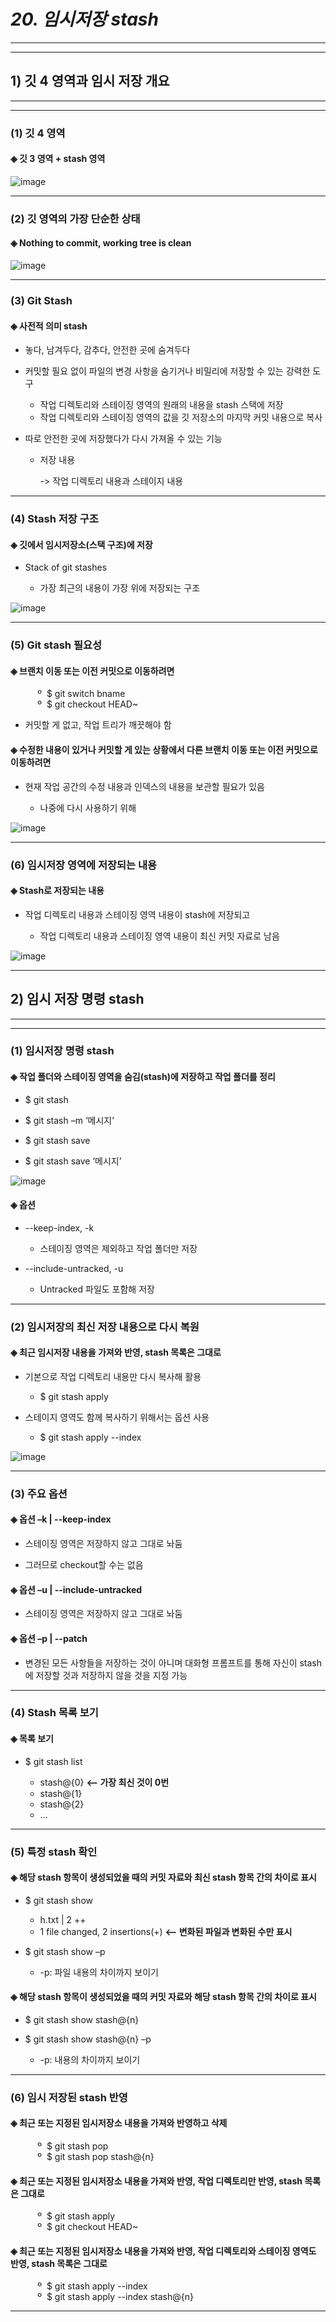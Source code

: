 # *20. 임시저장 stash*
- - -
* * *
## 1) 깃 4 영역과 임시 저장 개요
- - -
* * *
### (1) 깃 4 영역
#### ◈ 깃 3 영역 + stash 영역

![image](https://github.com/JD12321/1-2-STD/assets/127118453/3055b64d-9a6a-4171-bd30-6cbcfed27bb8)
- - -
### (2) 깃 영역의 가장 단순한 상태
#### ◈ Nothing to commit, working tree is clean

![image](https://github.com/JD12321/1-2-STD/assets/127118453/385fc240-6ea3-4528-9d74-ae9aca02a1d4)
- - -
### (3) Git Stash
#### ◈ 사전적 의미 stash
  - 놓다, 남겨두다, 감추다, 안전한 곳에 숨겨두다
    
  - 커밋할 필요 없이 파일의 변경 사항을 숨기거나 비밀리에 저장할 수 있는 강력한 도구
    
    - 작업 디렉토리와 스테이징 영역의 원래의 내용을 stash 스택에 저장
    - 작업 디렉토리와 스테이징 영역의 값을 깃 저장소의 마지막 커밋 내용으로 복사
      
  - 따로 안전한 곳에 저장했다가 다시 가져올 수 있는 기능
    - 저장 내용
    
      -> 작업 디렉토리 내용과 스테이지 내용
- - -
### (4) Stash 저장 구조
#### ◈ 깃에서 임시저장소(스택 구조)에 저장
  - Stack of git stashes
    
    - 가장 최근의 내용이 가장 위에 저장되는 구조

![image](https://github.com/JD12321/1-2-STD/assets/127118453/c27da320-3d02-4b96-8a47-3019c5bd862b)
- - -
### (5) Git stash 필요성
#### ◈ 브랜치 이동 또는 이전 커밋으로 이동하려면

<p>&nbsp;&nbsp;&nbsp;&nbsp;&nbsp;&nbsp;&nbsp;&nbsp;&nbsp;&nbsp;&nbsp;º&nbsp; $ git switch bname<br>&nbsp;&nbsp;&nbsp;&nbsp;&nbsp;&nbsp;&nbsp;&nbsp;&nbsp;&nbsp;&nbsp;º&nbsp; $ git checkout HEAD~</p>

  - 커밋할 게 없고, 작업 트리가 깨끗해야 함
#### ◈ 수정한 내용이 있거나 커밋할 게 있는 상황에서 다른 브랜치 이동 또는 이전 커밋으로 이동하려면
  - 현재 작업 공간의 수정 내용과 인덱스의 내용을 보관할 필요가 있음
      
      - 나중에 다시 사용하기 위해

![image](https://github.com/JD12321/1-2-STD/assets/127118453/d33d3048-0de8-47a8-9f79-66a214bcf705)
- - -
### (6) 임시저장 영역에 저장되는 내용
#### ◈ Stash로 저장되는 내용
  - 작업 디렉토리 내용과 스테이징 영역 내용이 stash에 저장되고

    - 작업 디렉토리 내용과 스테이징 영역 내용이 최신 커밋 자료로 남음
   
![image](https://github.com/JD12321/1-2-STD/assets/127118453/a0c5faa9-c3c4-447b-a2f0-27a6a9df85e0)
- - -
## 2) 임시 저장 명령 stash
- - -
* * *
### (1) 임시저장 명령 stash
#### ◈ 작업 폴더와 스테이징 영역을 숨김(stash)에 저장하고 작업 폴더를 정리
  - $ git stash

  - $ git stash –m ‘메시지’

  - $ git stash save

  - $ git stash save ‘메시지’

![image](https://github.com/JD12321/1-2-STD/assets/127118453/51543e69-4b34-4e7e-9825-6ced4c048425)

#### ◈ 옵션
  - --keep-index, -k

    - 스테이징 영역은 제외하고 작업 폴더만 저장
  - --include-untracked, -u

    - Untracked 파일도 포함해 저장
- - -
### (2) 임시저장의 최신 저장 내용으로 다시 복원
#### ◈ 최근 임시저장 내용을 가져와 반영, stash 목록은 그대로
  - 기본으로 작업 디렉토리 내용만 다시 복사해 활용

    - $ git stash apply
  - 스테이지 영역도 함께 복사하기 위해서는 옵션 사용

    - $ git stash apply --index

![image](https://github.com/JD12321/1-2-STD/assets/127118453/57cbb38c-2bc9-4894-bf0c-92a9d3093b27)
- - -
### (3) 주요 옵션
#### ◈ 옵션 –k | --keep-index
  - 스테이징 영역은 저장하지 않고 그대로 놔둠

  - 그러므로 checkout할 수는 없음
#### ◈ 옵션 –u | --include-untracked
  - 스테이징 영역은 저장하지 않고 그대로 놔둠
#### ◈ 옵션 –p | --patch
  - 변경된 모든 사항들을 저장하는 것이 아니며 대화형 프롬프트를 통해 자신이 stash에 저장할 것과 저장하지 않을 것을 지정 가능
- - -
### (4) Stash 목록 보기
#### ◈ 목록 보기
  - $ git stash list

    - stash@{0} __<-- 가장 최신 것이 0번__
    - stash@{1}
    - stash@{2}
    - ...
- - -
### (5) 특정 stash 확인
#### ◈ 해당 stash 항목이 생성되었을 때의 커밋 자료와 최신 stash 항목 간의 차이로 표시
  - $ git stash show

    - h.txt | 2 ++
    - 1 file changed, 2 insertions(+) __<-- 변화된 파일과 변화된 수만 표시__
  - $ git stash show –p

    - -p: 파일 내용의 차이까지 보이기
#### ◈ 해당 stash 항목이 생성되었을 때의 커밋 자료와 해당 stash 항목 간의 차이로 표시
  - $ git stash show stash@{n}

  - $ git stash show stash@{n} –p

    - -p: 내용의 차이까지 보이기
- - -
### (6) 임시 저장된 stash 반영
#### ◈ 최근 또는 지정된 임시저장소 내용을 가져와 반영하고 삭제
<p>&nbsp;&nbsp;&nbsp;&nbsp;&nbsp;&nbsp;&nbsp;&nbsp;&nbsp;&nbsp;&nbsp;º&nbsp; $ git stash pop<br>&nbsp;&nbsp;&nbsp;&nbsp;&nbsp;&nbsp;&nbsp;&nbsp;&nbsp;&nbsp;&nbsp;º&nbsp; $ git stash pop stash@{n}</p>

#### ◈ 최근 또는 지정된 임시저장소 내용을 가져와 반영, 작업 디렉토리만 반영, stash 목록은 그대로

<p>&nbsp;&nbsp;&nbsp;&nbsp;&nbsp;&nbsp;&nbsp;&nbsp;&nbsp;&nbsp;&nbsp;º&nbsp; $ git stash apply<br>&nbsp;&nbsp;&nbsp;&nbsp;&nbsp;&nbsp;&nbsp;&nbsp;&nbsp;&nbsp;&nbsp;º&nbsp; $ git checkout HEAD~</p>

#### ◈ 최근 또는 지정된 임시저장소 내용을 가져와 반영, 작업 디렉토리와 스테이징 영역도 반영, stash 목록은 그대로

<p>&nbsp;&nbsp;&nbsp;&nbsp;&nbsp;&nbsp;&nbsp;&nbsp;&nbsp;&nbsp;&nbsp;º&nbsp; $ git stash apply --index<br>&nbsp;&nbsp;&nbsp;&nbsp;&nbsp;&nbsp;&nbsp;&nbsp;&nbsp;&nbsp;&nbsp;º&nbsp; $ git stash apply --index stash@{n}</p>

- - -
